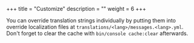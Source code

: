 +++
title = "Customize"
description = ""
weight = 6
+++

You can override translation strings individually by putting them into
override localization files at `translations/<lang>/messages.<lang>.yml`. Don't forget to clear the cache with `bin/console cache:clear` afterwards.
